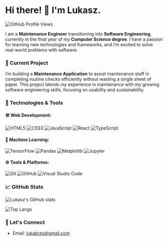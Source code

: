 # Hi there! 👋 I'm Lukasz. 

![GitHub Profile Views](https://komarev.com/ghpvc/?username=LukaszCode&color=green)

I am a **Maintenance Engineer** transitioning into **Software Engineering**, currently in the final year of my **Computer Science degree**. I have a passion for learning new technologies and frameworks, and I’m excited to solve real-world problems with software.

### 🌟 Current Project
I’m building a **Maintenance Application** to assist maintenance staff in completing routine checks efficiently without wasting a single sheet of paper. This project blends my experience in maintenance with my growing software engineering skills, focusing on usability and sustainability.

### 🔧 Technologies & Tools

#### 🛠️ **Web Development**:
![HTML5](https://img.shields.io/badge/-HTML5-E34F26?style=flat-square&logo=html5&logoColor=white)
![CSS3](https://img.shields.io/badge/-CSS3-1572B6?style=flat-square&logo=css3)
![JavaScript](https://img.shields.io/badge/-JavaScript-F7DF1E?style=flat-square&logo=javascript)
![React](https://img.shields.io/badge/-React-61DAFB?style=flat-square&logo=react)
![TypeScript](https://img.shields.io/badge/-TypeScript-3178C6?style=flat-square&logo=typescript)

#### 🤖 **Machine Learning**:
![TensorFlow](https://img.shields.io/badge/-TensorFlow-FF6F00?style=flat-square&logo=tensorflow&logoColor=white)
![Pandas](https://img.shields.io/badge/-Pandas-150458?style=flat-square&logo=pandas&logoColor=white)
![Matplotlib](https://img.shields.io/badge/-Matplotlib-1E88E5?style=flat-square&logo=python&logoColor=white)
![Jupyter](https://img.shields.io/badge/-Jupyter-F37626?style=flat-square&logo=jupyter&logoColor=white)

#### ⚙️ **Tools & Platforms**:
![Git](https://img.shields.io/badge/-Git-F05032?style=flat-square&logo=git&logoColor=white)
![GitHub](https://img.shields.io/badge/-GitHub-181717?style=flat-square&logo=github)
![Visual Studio Code](https://img.shields.io/badge/-VSCode-007ACC?style=flat-square&logo=visual-studio-code)

### 📈 GitHub Stats
![Lukasz's GitHub stats](https://github-readme-stats.vercel.app/api?username=LukaszCode&show_icons=true&theme=radical)

![Top Langs](https://github-readme-stats.vercel.app/api/top-langs/?username=LukaszCode&layout=compact)

### 💬 Let's Connect

- Email: [lukabrzo@gmail.com](mailto:lukabrzo@gmail.com)
